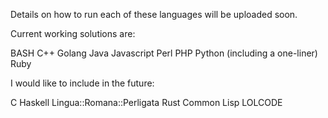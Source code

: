 Details on how to run each of these languages will be uploaded soon.

Current working solutions are:

BASH
C++
Golang
Java
Javascript
Perl
PHP
Python (including a one-liner)
Ruby

I would like to include in the future:

C
Haskell
Lingua::Romana::Perligata
Rust
Common Lisp
LOLCODE